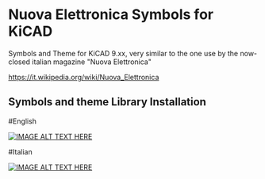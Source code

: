 # Nuova Elettronica Symbols for KiCAD
Symbols and Theme for KiCAD 9.xx, very similar to the one use by the now-closed italian magazine "Nuova Elettronica"

https://it.wikipedia.org/wiki/Nuova_Elettronica

## Symbols and theme Library Installation
#English

[![IMAGE ALT TEXT HERE](https://img.youtube.com/vi/GyORTf-bweI/0.jpg)](https://www.youtube.com/watch?v=GyORTf-bweI)


#Italian

[![IMAGE ALT TEXT HERE](https://img.youtube.com/vi/36U95JnCdVs/0.jpg)](https://www.youtube.com/watch?v=36U95JnCdVs)

